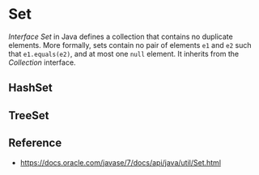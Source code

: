 # Set

*Interface Set* in Java defines a collection that contains no duplicate elements. More formally, sets contain no pair of elements `e1` and `e2` such that `e1.equals(e2)`, and at most one `null` element. It inherits from the _Collection_ interface.

## HashSet

## TreeSet

## Reference

- <https://docs.oracle.com/javase/7/docs/api/java/util/Set.html>
